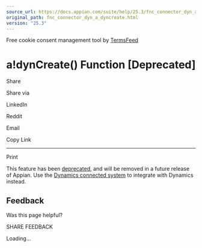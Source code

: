```yaml
---
source_url: https://docs.appian.com/suite/help/25.3/fnc_connector_dyn_a_dyncreate.html
original_path: fnc_connector_dyn_a_dyncreate.html
version: "25.3"
---
```


Free cookie consent management tool by [TermsFeed](https://www.termsfeed.com/)

# a!dynCreate() Function \[Deprecated\]

Share

Share via

LinkedIn

Reddit

Email

Copy Link

* * *

Print

This feature has been [deprecated](Deprecated_Features.html), and will be removed in a future release of Appian. Use the [Dynamics connected system](microsoft-dynamics-365-crm-connected-system.html) to integrate with Dynamics instead.

## Feedback

Was this page helpful?

SHARE FEEDBACK

Loading...